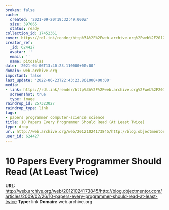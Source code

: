 ```yaml
---
broken: false
cache:
  created: '2021-09-20T19:32:49.000Z'
  size: 397065
  status: ready
collection_id: 17452361
cover: https://rdl.ink/render/http%3A%2F%2Fweb.archive.org%2Fweb%2F20121024173845%2Fhttp%3A%2F%2Fblog.objectmentor.com%2Farticles%2F2009%2F02%2F26%2F10-papers-every-programmer-should-read-at-least-twice
creator_ref:
  _id: 624427
  avatar: ''
  email: ''
  name: pitosalas
date: '2021-04-06T13:40:23.110000+00:00'
domain: web.archive.org
important: false
last_update: '2022-06-23T22:43:23.861000+00:00'
media:
- link: https://rdl.ink/render/http%3A%2F%2Fweb.archive.org%2Fweb%2F20121024173845%2Fhttp%3A%2F%2Fblog.objectmentor.com%2Farticles%2F2009%2F02%2F26%2F10-papers-every-programmer-should-read-at-least-twice
  screenshot: true
  type: image
raindrop_id: 257323027
raindrop_type: link
tags:
- papers programmer computer-science science
title: 10 Papers Every Programmer Should Read (At Least Twice)
type: drop
url: http://web.archive.org/web/20121024173845/http://blog.objectmentor.com/articles/2009/02/26/10-papers-every-programmer-should-read-at-least-twice
user_id: 624427
---
```


# 10 Papers Every Programmer Should Read (At Least Twice)

**URL:** http://web.archive.org/web/20121024173845/http://blog.objectmentor.com/articles/2009/02/26/10-papers-every-programmer-should-read-at-least-twice
**Type:** link
**Domain:** web.archive.org

